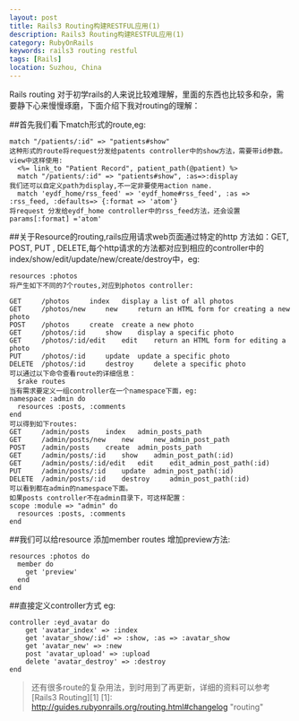 ```yaml
---
layout: post
title: Rails3 Routing构建RESTFUL应用(1)
description: Rails3 Routing构建RESTFUL应用(1)
category: RubyOnRails
keywords: rails3 routing restful
tags: [Rails]
location: Suzhou, China
---
```

Rails routing 对于初学rails的人来说比较难理解，里面的东西也比较多和杂，需要静下心来慢慢琢磨，下面介绍下我对routing的理解：

##首先我们看下match形式的route,eg:

	match "/patients/:id" => "patients#show"
	这种形式的route将request分发给patents controller中的show方法，需要带id参数。
	view中这样使用:
	  <%= link_to "Patient Record", patient_path(@patient) %>
	  match "/patients/:id" => "patients#show", :as=>:display
	我们还可以自定义path为display,不一定非要使用action name.
	  match 'eydf_home/rss_feed' => 'eydf_home#rss_feed', :as => :rss_feed, :defaults=> {:format => 'atom'} 
	将request 分发给eydf_home controller中的rss_feed方法，还会设置params[:format] ='atom'

##关于Resource的routing,rails应用请求web页面通过特定的http 方法如：GET, POST, PUT , DELETE,每个http请求的方法都对应到相应的controller中的index/show/edit/update/new/create/destroy中，eg:

	resources :photos
	将产生如下不同的7个routes,对应到photos controller:

	GET 	/photos 	index 	display a list of all photos
	GET 	/photos/new 	new 	return an HTML form for creating a new photo
	POST 	/photos 	create 	create a new photo
	GET 	/photos/:id 	show 	display a specific photo
	GET 	/photos/:id/edit 	edit 	return an HTML form for editing a photo
	PUT 	/photos/:id 	update 	update a specific photo
	DELETE 	/photos/:id 	destroy 	delete a specific photo 
	可以通过以下命令查看route的详细信息：
	  $rake routes
	当有需求要定义一组controller在一个namespace下面，eg:
	namespace :admin do
	  resources :posts, :comments
	end
	可以得到如下routes:
	GET 	/admin/posts 	index 	admin_posts_path
	GET 	/admin/posts/new 	new 	new_admin_post_path
	POST 	/admin/posts 	create 	admin_posts_path
	GET 	/admin/posts/:id 	show 	admin_post_path(:id)
	GET 	/admin/posts/:id/edit 	edit 	edit_admin_post_path(:id)
	PUT 	/admin/posts/:id 	update 	admin_post_path(:id)
	DELETE 	/admin/posts/:id 	destroy 	admin_post_path(:id) 
	可以看到都在admin的namespace下面。
	如果posts controller不在admin目录下，可这样配置：
	scope :module => "admin" do
	  resources :posts, :comments
	end

##我们可以给resource 添加member routes 增加preview方法:

	resources :photos do
	  member do
		get 'preview'
	  end
	end

##直接定义controller方式 eg:

    controller :eyd_avatar do
		get 'avatar_index' => :index
		get 'avatar_show/:id' => :show, :as => :avatar_show
		get 'avatar_new' => :new
		post 'avatar_upload' => :upload
		delete 'avatar_destroy' => :destroy
    end

> 还有很多route的复杂用法，到时用到了再更新，详细的资料可以参考[Rails3 Routing][1]
[1]: http://guides.rubyonrails.org/routing.html#changelog "routing"

